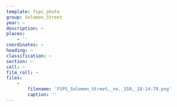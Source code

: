```yaml
---
template: fsps_photo
group: Solomon_Street
year: ~
description: ~
places:
    - ''
coordinates: ~
heading: ~
classification: ~
section: ~
cell: ~
film_roll: ~
files:
    -
        filename: 'FSPS_Solomon_Street,_no._159,_18-14-79.png'
        caption: ''
---
```

